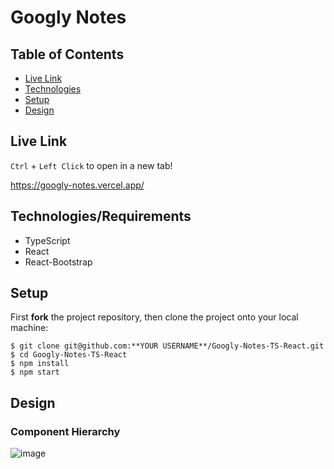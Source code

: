 # Googly Notes

## Table of Contents

* [Live Link](#live-link)
* [Technologies](#technologies)
* [Setup](#setup)
* [Design](#design)

<a name="live-link"/>

## Live Link

`Ctrl` + `Left Click` to open in a new tab!

https://googly-notes.vercel.app/

<a name="technologies"/>

## Technologies/Requirements

- TypeScript
- React
- React-Bootstrap

<a name="setup"/>

## Setup

First **fork** the project repository, then clone the project onto your local machine:
```
$ git clone git@github.com:**YOUR USERNAME**/Googly-Notes-TS-React.git
$ cd Googly-Notes-TS-React
$ npm install
$ npm start
```

<a name="design"/>

## Design

### Component Hierarchy

![image](https://i.imgur.com/qxqnqMT.png)
